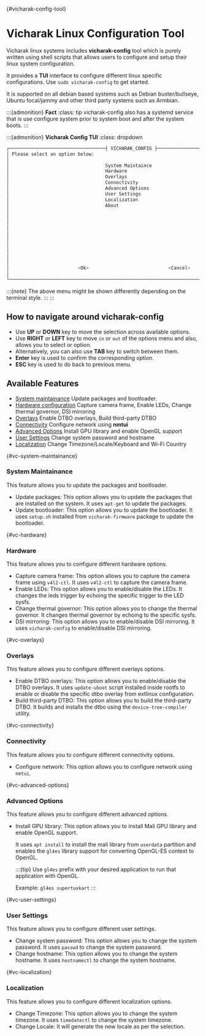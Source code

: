 {#vicharak-config-tool}

# Vicharak Linux Configuration Tool

Vicharak linux systems includes **vicharak-config** tool which is purely written
using shell scripts that allows users to configure and setup their linux system configuration.

It provides a **TUI** interface to configure different linux specific configurations.
Use `sudo vicharak-config` to get started.

It is supported on all debian based systems such as Debian buster/bullseye,
Ubuntu focal/jammy and other third party systems such as Armbian.

:::{admonition} **Fact**
:class: tip
vicharak-config also has a systemd service that is use configure system
prior to system boot and after the system boots.
:::

:::{admonition} **Vicharak Config TUI**
:class: dropdown

```bash
┌───────────────────────────────────┤ VICHARAK_CONFIG ├────────────────────────────────────┐
│ Please select an option below:                                                           │
│                                                                                          │
│                                   System Maintaince                                      │
│                                   Hardware                                               │
│                                   Overlays                                               │
│                                   Connectivity                                           │
│                                   Advanced Options                                       │
│                                   User Settings                                          │
│                                   Localization                                           │
│                                   About                                                  │
│                                                                                          │
│                                                                                          │
│                                                                                          │
│                                                                                          │
│                                                                                          │
│                                                                                          │
│                                                                                          │
│                                                                                          │
│                                                                                          │
│                                                                                          │
│                         <Ok>                             <Cancel>                        │
│                                                                                          │
└──────────────────────────────────────────────────────────────────────────────────────────┘
```

:::{note}
The above menu might be shown differently depending on the terminal style.
:::
:::

## How to navigate around vicharak-config

- Use **UP** or **DOWN** key to move the selection across available options.
- Use **RIGHT** or **LEFT** key to move `in` or `out` of the options menu and also,
  allows you to select **<Ok>** or **<Cancel>** option.
- Alternatively, you can also use **TAB** key to switch between them.
- **Enter** key is used to confirm the corresponding option.
- **ESC** key is used to do back to previous menu.

## Available Features

- [System maintainance](#vc-system-maintainance)
  Update packages and bootloader.
- [Hardware configuration](#vc-hardware)
  Capture camera frame, Enable LEDs, Change thermal governor, DSI mirroring
- [Overlays](#vc-overlays)
  Enable DTBO overlays, Build third-party DTBO
- [Connectivity](#vc-connectivity)
  Configure network using **nmtui**
- [Advanced Options](#vc-advanced-options)
  Install GPU library and enable OpenGL support
- [User Settings](#vc-user-settings)
  Change system password and hostname
- [Localization](#vc-localization)
  Change Timezone/Locale/Keyboard and Wi-Fi Country

{#vc-system-maintainance}

### System Maintainance

This feature allows you to update the packages and bootloader.

- Update packages: This option allows you to update the packages that are installed
  on the system. It uses `apt-get` to update the packages.
- Update bootloader: This option allows you to update the bootloader. It uses
  `setup.sh` installed from `vicharak-firmware` package to update the bootloader.

{#vc-hardware}

### Hardware

This feature allows you to configure different hardware options.

- Capture camera frame: This option allows you to capture the camera frame using
  `v4l2-ctl`. It uses `v4l2-ctl` to capture the camera frame.
- Enable LEDs: This option allows you to enable/disable the LEDs. It changes the
  leds trigger by echoing the specific trigger to the LED sysfs.
- Change thermal governor: This option allows you to change the thermal governor.
  It changes thermal governor by echoing to the specific sysfs.
- DSI mirroring: This option allows you to enable/disable DSI mirroring.
  It uses `vicharak-config` to enable/disable DSI mirroring.

{#vc-overlays}

### Overlays

This feature allows you to configure different overlays options.

- Enable DTBO overlays: This option allows you to enable/disable the DTBO overlays.
  It uses `update-uboot` script installed inside rootfs to enable or disable the specific
  dtbo overlay from extlinux configuration.
- Build third-party DTBO: This option allows you to build the third-party DTBO.
  It builds and installs the dtbo using the `device-tree-compiler` utility.

{#vc-connectivity}

### Connectivity

This feature allows you to configure different connectivity options.

- Configure network: This option allows you to configure network using `nmtui`.

{#vc-advanced-options}

### Advanced Options

This feature allows you to configure different advanced options.

- Install GPU library:
  This option allows you to install Mali GPU library and enable OpenGL support.

  It uses `apt install` to install the mali library from `userdata` partition
  and enables the `gl4es` library support for converting OpenGL-ES context to OpenGL.

  :::{tip}
  Use `gl4es` prefix with your desired application to run that application with OpenGL.

  Example: `gl4es supertuxkart`
  :::

{#vc-user-settings}

### User Settings

This feature allows you to configure different user settings.

- Change system password: This option allows you to change the system password.
  It uses `passwd` to change the system password.
- Change hostname: This option allows you to change the system hostname.
  It uses `hostnamectl` to change the system hostname.

{#vc-localization}

### Localization

This feature allows you to configure different localization options.

- Change Timezone: This option allows you to change the system timezone.
  It uses `timedatectl` to change the system timezone.
- Change Locale: It will generate the new locale as per the selection.
